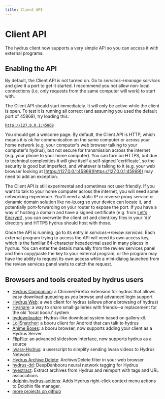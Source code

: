```yaml
---
title: Client API
---
```


# Client API

The hydrus client now supports a very simple API so you can access it with external programs.

## Enabling the API

By default, the Client API is not turned on. Go to _services->manage services_ and give it a port to get it started. I recommend you not allow non-local connections (i.e. only requests from the same computer will work) to start with.

The Client API should start immediately. It will only be active while the client is open. To test it is running all correct (and assuming you used the default port of 45869), try loading this:

[`http://127.0.0.1:45869`](http://127.0.0.1:45869)

You should get a welcome page. By default, the Client API is HTTP, which means it is ok for communication on the same computer or across your home network (e.g. your computer's web browser talking to your computer's hydrus), but not secure for transmission across the internet (e.g. your phone to your home computer). You can turn on HTTPS, but due to technical complexities it will give itself a self-signed 'certificate', so the security is good but imperfect, and whatever is talking to it (e.g. your web browser looking at [https://127.0.0.1:45869](https://127.0.0.1:45869)) may need to add an exception.

The Client API is still experimental and sometimes not user friendly. If you want to talk to your home computer across the internet, you will need some networking experience. You'll need a static IP or reverse proxy service or dynamic domain solution like no-ip.org so your device can locate it, and potentially port-forwarding on your router to expose the port. If you have a way of hosting a domain and have a signed certificate (e.g. from [Let's Encrypt](https://letsencrypt.org/)), you can overwrite the client.crt and client.key files in your 'db' directory and HTTPS hydrus should host with those.

Once the API is running, go to its entry in _services->review services_. Each external program trying to access the API will need its own access key, which is the familiar 64-character hexadecimal used in many places in hydrus. You can enter the details manually from the review services panel and then copy/paste the key to your external program, or the program may have the ability to request its own access while a mini-dialog launched from the review services panel waits to catch the request.

## Browsers and tools created by hydrus users

* [Hydrus Companion](https://gitgud.io/prkc/hydrus-companion): a Chrome/Firefox extension for hydrus that allows easy download queueing as you browse and advanced login support
* [Hydrus Web](https://github.com/floogulinc/hydrus-web): a web client for hydrus (allows phone browsing of hydrus)
* [Hyshare](https://github.com/floogulinc/hyshare): a way to share small galleries with friends--a replacement for the old 'local booru' system
* [hydownloader](https://gitgud.io/thatfuckingbird/hydownloader): Hydrus-like download system based on gallery-dl.
* [LoliSnatcher](https://github.com/NO-ob/LoliSnatcher_Droid): a booru client for Android that can talk to hydrus
* [Anime Boxes](https://www.animebox.es/): a booru browser, now supports adding your client as a Hydrus Server
* [FlipFlip](https://ififfy.github.io/flipflip/#/): an advanced slideshow interface, now supports hydrus as a source
* [Iwara-Hydrus](https://github.com/GoAwayNow/Iwara-Hydrus): a userscript to simplify sending Iwara videos to Hydrus Network
* [Hydrus Archive Delete](https://gitgud.io/koto/hydrus-archive-delete): Archive/Delete filter in your web browser
* [hydrus-dd](https://gitgud.io/koto/hydrus-dd): DeepDanbooru neural network tagging for Hydrus
* [hyextract](https://github.com/floogulinc/hyextract): Extract archives from Hydrus and reimport with tags and URL associations
* [dolphin-hydrus-actions](https://gitgud.io/prkc/dolphin-hydrus-actions): Adds Hydrus right-click context menu actions to Dolphin file manager.
* [more projects on github](https://github.com/stars/hydrusnetwork/lists/hydrus-related-projects)
